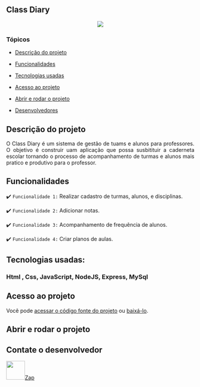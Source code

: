 ## Class Diary 

<p align="center">
   <img src="http://img.shields.io/static/v1?label=STATUS&message=EM%20DESENVOLVIMENTO&color=RED&style=for-the-badge"/>
</p>

### Tópicos 

- [Descrição do projeto](#descrição-do-projeto)

- [Funcionalidades](#funcionalidades)

- [Tecnologias usadas](#tecnologias-usadas)

- [Acesso ao projeto](#acesso-ao-projeto)

- [Abrir e rodar o projeto](#abrir-e-rodar-o-projeto)

- [Desenvolvedores](#desenvolvedores)

## Descrição do projeto 

<p align="justify">
 O Class Diary é um sistema de gestão de tuams e alunos para professores. O objetivo é construir uam aplicação que possa susbitituir a caderneta escolar tornando o processo de acompanhamento de turmas e alunos mais pratico e produtivo para o professor.

</p>

## Funcionalidades

:heavy_check_mark: `Funcionalidade 1:` Realizar cadastro de turmas, alunos, e disciplinas.

:heavy_check_mark: `Funcionalidade 2:` Adicionar notas.

:heavy_check_mark: `Funcionalidade 3:` Acompanhamento de frequência de alunos.

:heavy_check_mark: `Funcionalidade 4:` Criar planos de aulas.


## Tecnologias usadas:

### Html , Css, JavaScript, NodeJS, Express, MySql

## Acesso ao projeto

Você pode [acessar o código fonte do projeto](https://github.com/Vandorc-Dev/class-diary) ou [baixá-lo](https://github.com/Vandorc-Dev/class-diary/archive/refs/heads/main.zip).

## Abrir e rodar o projeto


## Contate o desenvolvedor

<a href="https://web.whatsapp.com/send?phone=5581993808425" target="_blank"> <img src="https://twist.com.br/agenciadigital/wp-content/uploads/2020/10/%E2%80%94Pngtree%E2%80%94whatsapp-icon-whatsapp-logo_3584844.png" width="50px">Zap</a>



